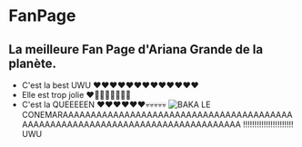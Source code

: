 # FanPage
## La meilleure Fan Page d'**Ariana Grande** de la planète.
* C'est la best UWU ❤️❤️❤️❤️❤️❤️❤️❤️❤️❤️❤️❤️❤️
* Elle est trop jolie ❤️🔪🔪🔪💀💀💀💀
* C'est la QUEEEEEN ❤️❤️❤️❤️❤️❤️💀💀💀💀💀 
![BAKA](https://pbs.twimg.com/media/D0yPZ8KWkAAlgXp.jpg "C'EST TROP UNE DARK SASUKE BAKA")
LE CONEMARAAAAAAAAAAAAAAAAAAAAAAAAAAAAAAAAAAAAAAAAAAAAAAAAAAAAAAAAAAAAAAAAAAAAAAAAAAAAAAAA !!!!!!!!!!!!!!!!!!!!!!
UWU
